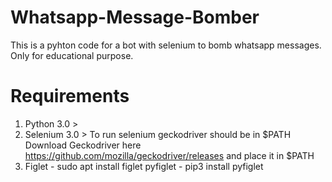 # Whatsapp-Message-Bomber
This is a pyhton code for a bot  with selenium to bomb whatsapp messages. Only for educational purpose.  

# Requirements
1. Python 3.0 >
2. Selenium 3.0 >
To run selenium geckodriver should be in $PATH
Download Geckodriver here https://github.com/mozilla/geckodriver/releases and place it in $PATH 
3. Figlet - sudo apt install figlet
pyfiglet - pip3 install pyfiglet

